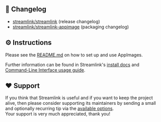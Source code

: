 ## 📝 Changelog

- [streamlink/streamlink](https://github.com/streamlink/streamlink/releases) (release changelog)
- [streamlink/streamlink-appimage](https://github.com/streamlink/streamlink-appimage/blob/master/CHANGELOG.md) (packaging changelog)

## ⚙️ Instructions

Please see the [README.md](https://github.com/streamlink/streamlink-appimage#how-to) on how to set up and use AppImages.

Further information can be found in Streamlink's [install docs](https://streamlink.github.io/install.html) and [Command-Line Interface usage guide](https://streamlink.github.io/cli.html).

## ❤️ Support

If you think that Streamlink is useful and if you want to keep the project alive, then please consider supporting its maintainers by sending a small and optionally recurring tip via the [available options](https://streamlink.github.io/support.html).  
Your support is very much appreciated, thank you!
